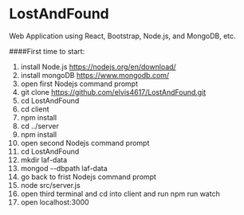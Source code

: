 # LostAndFound
Web Application using React, Bootstrap, Node.js, and MongoDB, etc.

####First time to start:

1. install Node.js https://nodejs.org/en/download/
2. install mongoDB https://www.mongodb.com/
3. open first Nodejs command prompt
4. git clone https://github.com/elvis4617/LostAndFound.git
5. cd LostAndFound
6. cd client
7. npm install
8. cd ../server
9. npm install
10. open second Nodejs command prompt
11. cd LostAndFound
12. mkdir laf-data
13. mongod --dbpath laf-data
14. go back to frist Nodejs command prompt
15. node src/server.js
16. open third terminal and cd into client and run npm run watch
17. open localhost:3000
